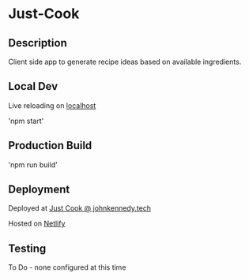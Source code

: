 # Just-Cook

## Description

Client side app to generate recipe ideas based on available ingredients.

## Local Dev

Live reloading on [localhost](http://localhost:1234)

'npm start'

## Production Build

'npm run build'

## Deployment

Deployed at [Just Cook @ johnkennedy.tech](urltocome)

Hosted on [Netlify](https://netlify.com)

## Testing

To Do - none configured at this time
